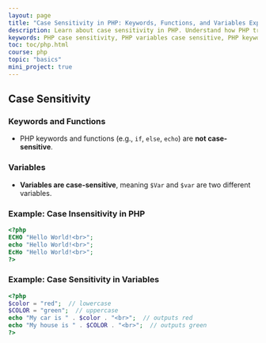 ```yaml
---
layout: page
title: "Case Sensitivity in PHP: Keywords, Functions, and Variables Explained"
description: Learn about case sensitivity in PHP. Understand how PHP treats keywords and functions as case-insensitive, while variables are case-sensitive, with clear examples.
keywords: PHP case sensitivity, PHP variables case sensitive, PHP keywords case insensitive, PHP functions case sensitivity, PHP echo case, PHP variable naming, PHP syntax rules
toc: toc/php.html
course: php
topic: "basics"
mini_project: true
---
```


## **Case Sensitivity**

### **Keywords and Functions**
- PHP keywords and functions (e.g., `if`, `else`, `echo`) are **not case-sensitive**.
  
### **Variables**
- **Variables are case-sensitive**, meaning `$Var` and `$var` are two different variables.

### Example: Case Insensitivity in PHP

```php
<?php
ECHO "Hello World!<br>";
echo "Hello World!<br>";
EcHo "Hello World!<br>";
?>
```

### Example: Case Sensitivity in Variables

```php
<?php
$color = "red";  // lowercase
$COLOR = "green";  // uppercase
echo "My car is " . $color . "<br>";  // outputs red
echo "My house is " . $COLOR . "<br>";  // outputs green
?>
```